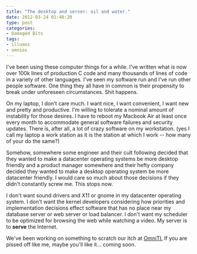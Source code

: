 ```yaml
---
title: "The desktop and server: oil and water."
date: 2012-03-24 01:48:20
type: post
categories:
- Damaged Bits
tags: 
- illumos
- omnios
---
```


I've been using these computer things for a while.  I've written what is now over 100k lines of production C code and many thousands of lines of code in a variety of other languages.  I've seen my software run and I've run other people software.  One thing they all have in common is their propensity to break under unforeseen circumstances.  Shit happens.

On my laptop, I don't care much.  I want nice, I want convenient, I want new and pretty and productive.  I'm willing to tolerate a nominal amount of instability for those desires.  I have to reboot my Macbook Air at least once every month to accommodate general software failures and security updates. There is, after all, a lot of crazy software on my workstation. (yes I call my laptop a work station as it is the station at which I work -- how many of your do the same?)

Somehow, somewhere some engineer and their cult following decided that they wanted to make a datacenter operating systems be more desktop friendly and a product manager somewhere and their hefty company decided they wanted to make a desktop operating system be more datacenter friendly.  I would care so much about those decisions if they didn't constantly screw me.  This stops now.

I don't want sound drivers and X11 or gnome in my datacenter operating system.  I don't want the kernel developers considering how priorities and implementation decisions effect software that has no place near my database server or web server or load balancer.  I don't want my scheduler to be optimized for browsing the web while watching a video.  My server is to **serve** the Internet.

We've been working on something to scratch our itch at [OmniTI.](http://omniti.com/) If you are pissed off like me, maybe you'll like it... coming soon.

